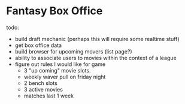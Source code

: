 # Fantasy Box Office

todo:

- build draft mechanic (perhaps this will require some realtime stuff)
- get box office data
- build browser for upcoming movers (list page?)
- ability to associate users to movies within the context of a league
- figure out rules I would like for game
  - 3 "up coming" movie slots.
  - weekly waver pull on friday night
  - 2 bench slots
  - 3 active movies
  - matches last 1 week
